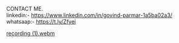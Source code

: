 CONTACT ME. <BR>
linkedin:- https://www.linkedin.com/in/govind-parmar-1a5ba02a3/ <BR>
whatsaap:- https://t.ly/Zfyei

[recording (1).webm](https://github.com/user-attachments/assets/7add9f3a-1051-422a-a826-b701c1581ed5)

